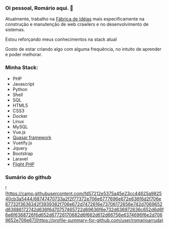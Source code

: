 ### Oi pessoal, Romário aqui. 👋

Atualmente, trabalho na [Fábrica de Idéias](http://www.fabricadeideias.com.br)
mais especificamente na construção e manutenção de web crawlers e no desenvolvimento de sistemas.

Estou reforçando meus conhecimentos na stack atual

Gosto de estar criando algo com alguma frequência, no intuito de aprender e poder melhorar.

### Minha Stack:
- PHP
- Javascript
- Python
- Shell
- SQL
- HTML5
- CSS3
- Docker
- Linux
- MySQL
- Vue.js
- [Quasar framework](https://quasar.dev)
- Vuetify.js
- Jquery
- Bootstrap
- Laravel
- [Flight PHP](https://flightphp.com)


### Sumário do github
![https://camo.githubusercontent.com/fd57212e5375a45e23cc44625a982540cb3a5444/68747470733a2f2f77372e706e6777696e672e636f6d2f706e67732f3636342f3939382f706e672d7472616e73706172656e742d7069652d63686172742d636f6d70757465722d69636f6e732d636972636c652d6d6f6e6f6368726f6d652d67726170682d6f662d612d66756e6374696f6e2d7069652e706e67](https://profile-summary-for-github.com/user/romarioarruda)
